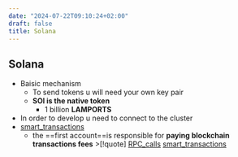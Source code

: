 ```yaml
---
date: "2024-07-22T09:10:24+02:00"
draft: false
title: Solana
---
```


## Solana

-   Baisic mechanism
    -   To send tokens u will need your own key pair
    -   **SOl is the native token**
        -   1 billion **LAMPORTS**
-   In order to develop u need to connect to the cluster
-   [smart_transactions](/Notes/posts/smart_transactions)
    -   the ==first account==is responsible for **paying blockchain
        transactions fees** >\[!quote\]
        [RPC_calls](/Notes/posts/RPC_calls)
        [smart_transactions](/Notes/posts/smart_transactions)
